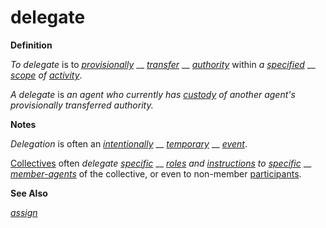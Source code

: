 # delegate

**Definition**

_To delegate_ is to [_provisionally_](https://github.com/gcassel/Modular-Organization-Terminology/blob/master/terms/provisional.md) __ [_transfer_](https://github.com/gcassel/Modular-Organization-Terminology/blob/master/terms/transfer.md) __ [_authority_](https://github.com/gcassel/Modular-Organization-Terminology/blob/master/terms/authority.md) within _a_ [_specified_](https://github.com/gcassel/Modular-Organization-Terminology/blob/master/terms/specification.md) __ [_scope_](https://github.com/gcassel/Modular-Organization-Terminology/blob/master/terms/scope.md) _of_ [_activity_](https://github.com/gcassel/Modular-Organization-Terminology/blob/master/terms/activity.md).

_A delegate_ is _an agent who currently has_ [_custody_](custody.md) _of another agent's provisionally transferred authority._

**Notes**

_Delegation_ is often an [_intentionally_](https://github.com/gcassel/Modular-Organization-Terminology/blob/master/terms/intend.md) __ [_temporary_](https://github.com/gcassel/Modular-Organization-Terminology/blob/master/terms/temporary.md) __ [_event_](https://github.com/gcassel/Modular-Organization-Terminology/blob/master/terms/event.md).

[Collectives](https://github.com/gcassel/Modular-Organization-Terminology/blob/master/terms/collective.md) often _delegate_ [_specific_](https://github.com/gcassel/Modular-Organization-Terminology/blob/master/terms/specific.md) __ [_roles_](https://github.com/gcassel/Modular-Organization-Terminology/blob/master/terms/role.md) _and_ [_instructions_](https://github.com/gcassel/Modular-Organization-Terminology/blob/master/terms/instruct.md) _to_ [_specific_](https://github.com/gcassel/Modular-Organization-Terminology/blob/master/terms/specific.md) __ [_member-agents_](https://github.com/gcassel/Modular-Organization-Terminology/blob/master/terms/member-agent.md) of the collective, or even to non-member [participants](https://github.com/gcassel/Modular-Organization-Terminology/blob/master/terms/participate.md).

**See Also**

[_assign_](https://github.com/gcassel/Modular-Organization-Terminology/blob/master/terms/assign.md)
